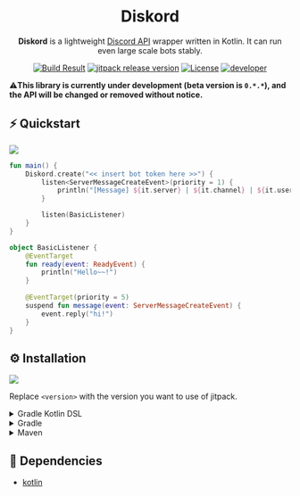 <h1 align="center">Diskord</h1>

<p align="center"><b>Diskord</b>  is a lightweight <a href="https://discord.com/developers/docs/intro">Discord API</a> wrapper written in Kotlin. It can run even large scale bots stably.</p>

<div align="center">
    <a href="https://github.com/Kotlin-chan/diskord"><img src="https://img.shields.io/github/workflow/status/Kotlin-chan/diskord/build?style=flat-square" alt="Build Result"></a>
    <a href="https://jitpack.io/#Kotlin-chan/diskord"><img src="https://img.shields.io/jitpack/v/github/Kotlin-chan/diskord?label=Version&style=flat-square&color=blueviolet" alt="jitpack release version"></a>
    <a href="https://opensource.org/licenses/mit-license.php"><img src="https://img.shields.io/static/v1?label=License&message=Mit&style=flat-square&color=blue" alt="License"></a>
    <a href="https://twitter.com/kotx__"><img src="https://img.shields.io/static/v1?label=Developer&message=Kotx__&style=flat-square&color=orange" alt="developer"></a>
</div>

⚠️**This library is currently under development (beta version is `0.*.*`), and the API will be changed or removed
without notice.**

## ⚡ Quickstart

![](https://i.imgur.com/EXAMPLE_GIF.gif)

```kotlin
fun main() {
    Diskord.create("<< insert bot token here >>") {
        listen<ServerMessageCreateEvent>(priority = 1) {
            println("[Message] ${it.server} | ${it.channel} | ${it.user} | ${it.text}")
        }

        listen(BasicListener)
    }
}

object BasicListener {
    @EventTarget
    fun ready(event: ReadyEvent) {
        println("Hello~~!")
    }
    
    @EventTarget(priority = 5)
    suspend fun message(event: ServerMessageCreateEvent) {
        event.reply("hi!")
    } 
}
```

## ⚙️ Installation

[![](https://img.shields.io/jitpack/v/github/Kotlin-Chan/diskord?label=Version&style=flat-square&color=blueviolet)](https://jitpack.io/Kotlin-Chan/diskord)

Replace `<version>` with the version you want to use of jitpack.

<details>
<summary>Gradle Kotlin DSL</summary>
<div>

```kotlin
repositories {
    maven("https://jitpack.io")
}
```

```kotlin
dependencies {
    implementation("com.github.Kotlin-Chan:diskord:<version>")
}
```

</div>
</details>

<details>
<summary>Gradle</summary>
<div>

```groovy
repositories {
    maven { url "https://jitpack.io" }
}
```

```groovy
dependencies {
    implementation "com.github.Kotlin-Chan:diskord:<version>"
}
```

</div>
</details>

<details>
<summary>Maven</summary>
<div>

```xml

<repositories>
    <repository>
        <id>jitpack.io</id>
        <url>https://jitpack.io</url>
    </repository>
</repositories>
```

```xml

<dependency>
    <groupId>com.github.Kotlin-Chan</groupId>
    <artifactId>diskord</artifactId>
    <version>version</version>
</dependency>
```

</div>
</details>

## 📝 Dependencies

- [kotlin](https://github.com/JetBrains/kotlin)
